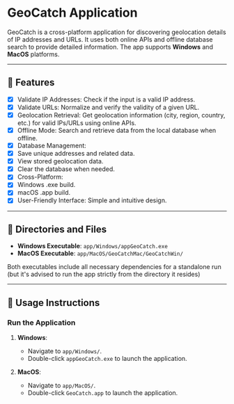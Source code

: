 # GeoCatch Application

GeoCatch is a cross-platform application for discovering geolocation details of IP addresses and URLs. It uses both online APIs and offline database search to provide detailed information. The app supports **Windows** and **MacOS** platforms.

---

## 🚀 Features
- [x] Validate IP Addresses: Check if the input is a valid IP address.
- [x] Validate URLs: Normalize and verify the validity of a given URL.
- [x] Geolocation Retrieval: Get geolocation information (city, region, country, etc.) for valid IPs/URLs using online APIs.
- [x] Offline Mode: Search and retrieve data from the local database when offline.
- [x] Database Management:
- [x] Save unique addresses and related data.
- [x] View stored geolocation data.
- [x] Clear the database when needed.
- [x] Cross-Platform:
- [x] Windows .exe build.
- [x] macOS .app build.
- [x] User-Friendly Interface: Simple and intuitive design.

---

## 📂 Directories and Files

- **Windows Executable**: `app/Windows/appGeoCatch.exe`
- **MacOS Executable**: `app/MacOS/GeoCatchMac/GeoCatchWin/`

Both executables include all necessary dependencies for a standalone run (but it's advised to run the app strictly from the directory it resides)

---

## 📜 Usage Instructions

### Run the Application

1. **Windows**:
   - Navigate to `app/Windows/`.
   - Double-click `appGeoCatch.exe` to launch the application.

2. **MacOS**:
   - Navigate to `app/MacOS/`.
   - Double-click `GeoCatch.app` to launch the application.